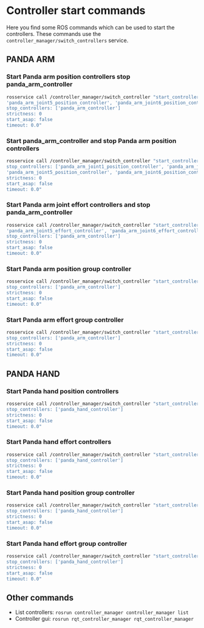 # Controller start commands

Here you find some ROS commands which can be used to start the controllers. These commands use the `controller_manager/switch_controllers` service.

## PANDA ARM

### Start Panda arm position controllers stop panda_arm_controller

```bash
rosservice call /controller_manager/switch_controller "start_controllers: ['panda_arm_joint1_position_controller', 'panda_arm_joint2_position_controller', 'panda_arm_joint3_position_controller', 'panda_arm_joint4_position_controller',
'panda_arm_joint5_position_controller', 'panda_arm_joint6_position_controller', 'panda_arm_joint7_position_controller']
stop_controllers: ['panda_arm_controller']
strictness: 0
start_asap: false
timeout: 0.0"
```

### Start panda_arm_controller and stop Panda arm position controllers

```bash
rosservice call /controller_manager/switch_controller "start_controllers: ['panda_arm_controller']
stop_controllers: ['panda_arm_joint1_position_controller', 'panda_arm_joint2_position_controller', 'panda_arm_joint3_position_controller', 'panda_arm_joint4_position_controller',
'panda_arm_joint5_position_controller', 'panda_arm_joint6_position_controller', 'panda_arm_joint7_position_controller']
strictness: 0
start_asap: false
timeout: 0.0"
```

### Start Panda arm joint effort controllers and stop panda_arm_controller

```bash
rosservice call /controller_manager/switch_controller "start_controllers: ['panda_arm_joint1_effort_controller', 'panda_arm_joint2_effort_controller', 'panda_arm_joint3_effort_controller', 'panda_arm_joint4_effort_controller',
'panda_arm_joint5_effort_controller', 'panda_arm_joint6_effort_controller', 'panda_arm_joint7_effort_controller']
stop_controllers: ['panda_arm_controller']
strictness: 0
start_asap: false
timeout: 0.0"
```

### Start Panda arm position group controller

```bash
rosservice call /controller_manager/switch_controller "start_controllers: ['panda_arm_joint_group_position_controller']
stop_controllers: ['panda_arm_controller']
strictness: 0
start_asap: false
timeout: 0.0"
```

### Start Panda arm effort group controller

```bash
rosservice call /controller_manager/switch_controller "start_controllers: ['panda_arm_joint_group_effort_controller']
stop_controllers: ['panda_arm_controller']
strictness: 0
start_asap: false
timeout: 0.0"
```

## PANDA HAND

### Start Panda hand position controllers

```bash
rosservice call /controller_manager/switch_controller "start_controllers: ['panda_hand_finger1_position_controller', 'panda_hand_finger2_position_controller']
stop_controllers: ['panda_hand_controller']
strictness: 0
start_asap: false
timeout: 0.0"
```

### Start Panda hand effort controllers

```bash
rosservice call /controller_manager/switch_controller "start_controllers: ['panda_hand_finger1_effort_controller', 'panda_hand_finger2_effort_controller']
stop_controllers: ['panda_hand_controller']
strictness: 0
start_asap: false
timeout: 0.0"
```

### Start Panda hand position group controller

```bash
rosservice call /controller_manager/switch_controller "start_controllers: ['panda_hand_joint_group_position_controller']
stop_controllers: ['panda_hand_controller']
strictness: 0
start_asap: false
timeout: 0.0"
```

### Start Panda hand effort group controller

```bash
rosservice call /controller_manager/switch_controller "start_controllers: ['panda_hand_joint_group_effort_controller']
stop_controllers: ['panda_hand_controller']
strictness: 0
start_asap: false
timeout: 0.0"
```

## Other commands

-   List controllers: `rosrun controller_manager controller_manager list`
-   Controller gui: `rosrun rqt_controller_manager rqt_controller_manager`
